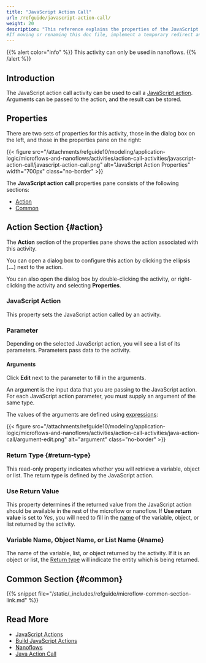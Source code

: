 ```yaml
---
title: "JavaScript Action Call"
url: /refguide/javascript-action-call/
weight: 20
description: "This reference explains the properties of the JavaScript action call activity."
#If moving or renaming this doc file, implement a temporary redirect and let the respective team know they should update the URL in the product. See Mapping to Products for more details.
---
```


{{% alert color="info" %}}
This activity can only be used in nanoflows.
{{% /alert %}}

## Introduction

The JavaScript action call activity can be used to call a [JavaScript action](/refguide/javascript-actions/). Arguments can be passed to the action, and the result can be stored.

## Properties

There are two sets of properties for this activity, those in the dialog box on the left, and those in the properties pane on the right:

{{< figure src="/attachments/refguide10/modeling/application-logic/microflows-and-nanoflows/activities/action-call-activities/javascript-action-call/javascript-action-call.png" alt="JavaScript Action Properties" width="700px" class="no-border" >}}

The **JavaScript action call** properties pane consists of the following sections:

* [Action](#action)
* [Common](#common)

## Action Section {#action}

The **Action** section of the properties pane shows the action associated with this activity.

You can open a dialog box to configure this action by clicking the ellipsis (**…**) next to the action.

You can also open the dialog box by double-clicking the activity, or right-clicking the activity and selecting **Properties**.

### JavaScript Action

This property sets the JavaScript action called by an activity.

### Parameter

Depending on the selected JavaScript action, you will see a list of its parameters. Parameters pass data to the activity. 

#### Arguments

Click **Edit** next to the parameter to fill in the arguments. 

An argument is the input data that you are passing to the JavaScript action. For each JavaScript action parameter, you must supply an argument of the same type. 

The values of the arguments are defined using [expressions](/refguide/expressions/):

{{< figure src="/attachments/refguide10/modeling/application-logic/microflows-and-nanoflows/activities/action-call-activities/java-action-call/argument-edit.png" alt="argument" class="no-border" >}}

### Return Type {#return-type}

This read-only property indicates whether you will retrieve a variable, object or list. The return type is defined by the JavaScript action.

### Use Return Value

This property determines if the returned value from the JavaScript action should be available in the rest of the microflow or nanoflow. If **Use return value** is set to *Yes*, you will need to fill in the [name](#name) of the variable, object, or list returned by the activity.

### Variable Name, Object Name, or List Name {#name}

The name of the variable, list, or object returned by the activity. If it is an object or list, the [Return type](#return-type) will indicate the entity which is being returned. 

## Common Section {#common}

{{% snippet file="/static/_includes/refguide/microflow-common-section-link.md" %}}

## Read More

* [JavaScript Actions](/refguide/javascript-actions/)
* [Build JavaScript Actions](/howto/extensibility/build-javascript-actions/)
* [Nanoflows](/refguide/nanoflows/)
* [Java Action Call](/refguide/java-action-call/)

